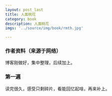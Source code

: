 ```yaml
---
layout: post_last
title: 人面桃花
category: book
description: 人面桃花
imgs: '../source/img/book/rmth.jpg'

---
```

### 作者资料（来源于网络）

博客刚做好，集中整理，后续加上。

### 第一遍

读完很久，感受只剩碎片，看能回忆起啥，再来补上。
 